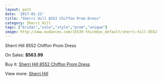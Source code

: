```yaml
---
layout: post
date: '2017-01-23'
title: "Sherri Hill 8552 Chiffon Prom Dress"
category: Sherri Hill
tags: ["bridal","sale","style","prom","unique"]
image: http://www.eudances.com/15539-thickbox_default/sherri-hill-8552-chiffon-prom-dress.jpg
---
```

Sherri Hill 8552 Chiffon Prom Dress

On Sales: **$563.99**
<a href="https://www.eudances.com/en/sherri-hill/4595-sherri-hill-8552-chiffon-prom-dress.html"><amp-img layout="responsive" width="600" height="600" src="//www.eudances.com/15539-thickbox_default/sherri-hill-8552-chiffon-prom-dress.jpg" alt="Sherri Hill 8552 Chiffon Prom Dress 0" /></a>
<a href="https://www.eudances.com/en/sherri-hill/4595-sherri-hill-8552-chiffon-prom-dress.html"><amp-img layout="responsive" width="600" height="600" src="//www.eudances.com/15541-thickbox_default/sherri-hill-8552-chiffon-prom-dress.jpg" alt="Sherri Hill 8552 Chiffon Prom Dress 1" /></a>
<a href="https://www.eudances.com/en/sherri-hill/4595-sherri-hill-8552-chiffon-prom-dress.html"><amp-img layout="responsive" width="600" height="600" src="//www.eudances.com/15540-thickbox_default/sherri-hill-8552-chiffon-prom-dress.jpg" alt="Sherri Hill 8552 Chiffon Prom Dress 2" /></a>

Buy it: [Sherri Hill 8552 Chiffon Prom Dress](https://www.eudances.com/en/sherri-hill/4595-sherri-hill-8552-chiffon-prom-dress.html "Sherri Hill 8552 Chiffon Prom Dress")

View more: [Sherri Hill](https://www.eudances.com/en/80-Sherri-Hill "Sherri Hill")
